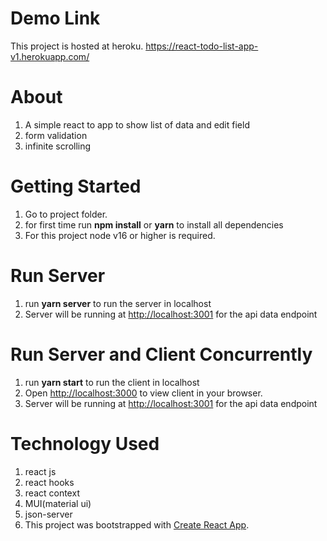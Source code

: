 # Demo Link
This project is hosted at heroku.
https://react-todo-list-app-v1.herokuapp.com/

# About

1. A simple react to app to show list of data and edit field
2. form validation
3. infinite scrolling

# Getting Started
1. Go to project folder.
2. for first time run **npm install** or **yarn** to install all dependencies
3. For this project node v16 or higher is required.

# Run Server
1. run **yarn server** to run the server in localhost
2. Server will be running at [http://localhost:3001](http://localhost:3001) for the api data endpoint

# Run Server and Client Concurrently
1. run **yarn start** to run the client in localhost
2. Open [http://localhost:3000](http://localhost:3000) to view client in your browser. 
3. Server will be running at [http://localhost:3001](http://localhost:3001) for the api data endpoint

# Technology Used
1. react js
2. react hooks
3. react context
4. MUI(material ui)
5. json-server
6. This project was bootstrapped with [Create React App](https://github.com/facebook/create-react-app).
